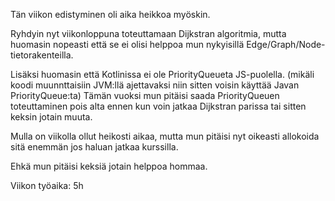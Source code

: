 Tän viikon edistyminen oli aika heikkoa myöskin.

Ryhdyin nyt viikonloppuna toteuttamaan Dijkstran algoritmia,
mutta huomasin nopeasti että se ei olisi helppoa mun nykyisillä
Edge/Graph/Node-tietorakenteilla.

Lisäksi huomasin että Kotlinissa
ei ole PriorityQueueta JS-puolella. (mikäli koodi muunnttaisiin JVM:llä
ajettavaksi niin sitten voisin käyttää Javan PriorityQueue:ta)
Tämän vuoksi mun pitäisi saada PriorityQueuen toteuttaminen pois alta
ennen kun voin jatkaa Dijkstran parissa tai sitten keksin jotain muuta.

Mulla on viikolla ollut heikosti aikaa, mutta mun pitäisi nyt oikeasti
allokoida sitä enemmän jos haluan jatkaa kurssilla.

Ehkä mun pitäisi keksiä jotain helppoa hommaa.

Viikon työaika: 5h